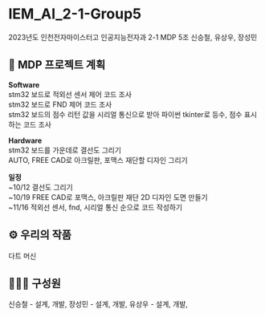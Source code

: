 # IEM_AI_2-1-Group5
2023년도 인천전자마이스터고 인공지능전자과 2-1 MDP 5조 신승철, 유상우, 장성민


## 📅 MDP 프로젝트 계획

**Software**\
stm32 보드로 적외선 센서 제어 코드 조사\
stm32 보드로 FND 제어 코드 조사\
stm32 보드의 점수 리턴 값을 시리얼 통신으로 받아 파이썬 tkinter로 등수, 점수 표시하는 코드 조사

**Hardware**\
stm32 보드를 가운데로 결선도 그리기\
AUTO, FREE CAD로 아크릴판, 포맥스 재단할 디자인 그리기

**일정**\
~10/12 결선도 그리기\
~10/19 FREE CAD로 포맥스, 아크릴판 재단 2D 디자인 도면 만들기\
~11/16  적외선 센서, fnd, 시리얼 통신 순으로 코드 작성하기


## ⚙️ 우리의 작품
다트 머신

## 🧑‍🤝‍🧑 구성원
신승철 - 설계, 개발, 
장성민 - 설계, 개발,
유상우 - 설계, 개발,
